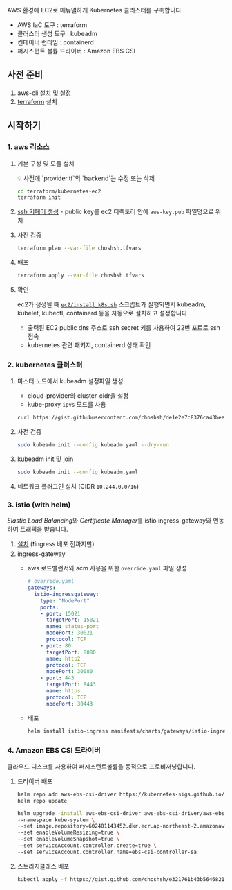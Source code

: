 AWS 환경에 EC2로 매뉴얼하게 Kubernetes 클러스터를 구축합니다.

- AWS IaC 도구 : terraform
- 클러스터 생성 도구 : kubeadm
- 컨테이너 런타임 : containerd
- 퍼시스턴트 볼륨 드라이버 : Amazon EBS CSI

## 사전 준비

1. aws-cli [설치](https://docs.aws.amazon.com/ko_kr/cli/latest/userguide/install-cliv2.html) 및 [설정](https://learn.hashicorp.com/tutorials/terraform/aws-build?in=terraform/aws-get-started#prerequisites)
2. [terraform](https://learn.hashicorp.com/tutorials/terraform/install-cli) 설치

## 시작하기

### 1. aws 리소스

1. 기본 구성 및 모듈 설치
    
    <aside>
    💡 사전에 `provider.tf`의 `backend`는 수정 또는 삭제
    
    </aside>
    
    ```bash
    cd terraform/kubernetes-ec2
    terraform init
    ```
    
2. [ssh 키페어 생성](https://www.ssh.com/academy/ssh/keygen) - public key를 ec2 디렉토리 안에 `aws-key.pub` 파일명으로 위치
3. 사전 검증
    
    ```bash
    terraform plan --var-file choshsh.tfvars
    ```
    
4. 배포
    
    ```bash
    terraform apply --var-file choshsh.tfvars
    ```
    
5. 확인
    
    ec2가 생성될 때  [`ec2/install_k8s.sh`](https://github.com/choshsh/devops-study/blob/master/terraform/kubernetes-ec2/ec2/install_k8s.sh) 스크립트가  실행되면서  kubeadm, kubelet, kubectl, containerd 등을 자동으로 설치하고 설정합니다.
    
    - 출력된 EC2 public dns 주소로 ssh secret 키를 사용하여 22번 포트로 ssh 접속
    - kubernetes 관련 패키지, containerd 상태 확인

### 2. kubernetes 클러스터

1. 마스터 노드에서 kubeadm 설정파일 생성
    - cloud-provider와 cluster-cidr을 설정
    - kube-proxy `ipvs` 모드를 사용
    
    ```bash
    curl https://gist.githubusercontent.com/choshsh/de1e2e7c8376ca43bee25fec033bac4d/raw/kubeadm.yaml >kubeadm.yaml
    ```
    
2. 사전 검증
    
    ```bash
    sudo kubeadm init --config kubeadm.yaml --dry-run
    ```
    
3. kubeadm init 및 join
    
    ```bash
    sudo kubeadm init --config kubeadm.yaml
    ```
    
4. 네트워크 플러그인 설치 (CIDR `10.244.0.0/16`)

### 3. istio (with helm)

*Elastic Load Balancing*와 *Certificate Manager*를 istio ingress-gateway와 연동하여 트래픽을 받습니다.

1. [설치](https://istio.io/latest/docs/setup/install/helm/) (❗ingress 배포 전까지만)
2. ingress-gateway
    - aws 로드밸런서와 acm 사용을 위한 `override.yaml` 파일 생성
        
        ```yaml
        # override.yaml
        gateways:
          istio-ingressgateway:
            type: "NodePort"
            ports:
            - port: 15021
              targetPort: 15021
              name: status-port
              nodePort: 30021
              protocol: TCP
            - port: 80
              targetPort: 8080
              name: http2
              protocol: TCP
              nodePort: 30080
            - port: 443
              targetPort: 8443
              name: https
              protocol: TCP
              nodePort: 30443
        ```
        
    - 배포
        
        ```bash
        helm install istio-ingress manifests/charts/gateways/istio-ingress -f override.yaml -n istio-system
        ```
        

### 4. Amazon EBS CSI 드라이버

클라우드 디스크를 사용하여 퍼시스턴트볼륨을 동적으로 프로비저닝합니다.

1. 드라이버 배포
    
    ```bash
    helm repo add aws-ebs-csi-driver https://kubernetes-sigs.github.io/aws-ebs-csi-driver
    helm repo update
    ```
    
    ```bash
    helm upgrade -install aws-ebs-csi-driver aws-ebs-csi-driver/aws-ebs-csi-driver \
    --namespace kube-system \
    --set image.repository=602401143452.dkr.ecr.ap-northeast-2.amazonaws.com/eks/aws-ebs-csi-driver \
    --set enableVolumeResizing=true \
    --set enableVolumeSnapshot=true \
    --set serviceAccount.controller.create=true \
    --set serviceAccount.controller.name=ebs-csi-controller-sa
    ```
    
2. 스토리지클래스 배포
    
    ```bash
    kubectl apply -f https://gist.github.com/choshsh/e321761b43b5646821d3c2a6c18715f7/raw/050eeb128038ca382d2760288a324de3bb3a71ce/csi-driver-sc.yaml
    ```